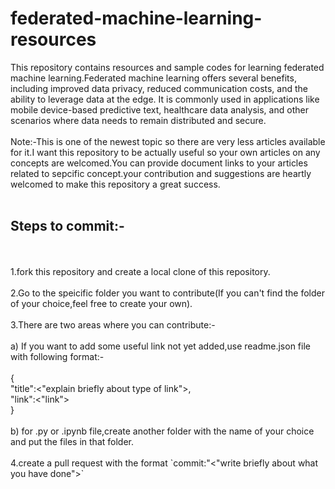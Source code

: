 # federated-machine-learning-resources
This repository contains resources and sample codes for learning federated machine learning.Federated machine learning offers several benefits, including improved data privacy, reduced communication costs, and the ability to leverage data at the edge. It is commonly used in applications like mobile device-based predictive text, healthcare data analysis, and other scenarios where data needs to remain distributed and secure.
<br/>
<br/>
Note:-This is one of the newest topic so there are very less articles available for it.I want this repository to be actually useful so your own articles on any concepts are welcomed.You can provide document links to your articles related to sepcific concept.your contribution and suggestions are heartly welcomed to make this repository a great success.
</br>
</br>
<h2>Steps to commit:-</h2>
<br/>
<br/>
1.fork this repository and create a local clone of this repository.
<br/>
<br/>
2.Go to the speicific folder you want to contribute(If you can't find the folder of your choice,feel free to create your own).
<br/>
<br/>
3.There are two areas where you can contribute:-
<br/>
<br/>
a) If you want to add some useful link not yet added,use readme.json file with following format:-
<br/>
<br/>
{
<br/>
  "title":<"explain briefly about type of link">,
  <br/>
  "link":<"link">
  <br/>
}
<br/>
<br/>
b) for .py or .ipynb file,create another folder with the name of your choice and put the files in that folder.
<br/>
<br/>
4.create a pull request with the format `commit:"<"write briefly about what you have done">`
